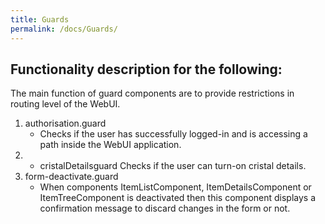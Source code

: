 ```yaml
---
title: Guards
permalink: /docs/Guards/
---
```


## Functionality description for the following:
The main function of guard components are to provide restrictions in routing level of the WebUI.

1. authorisation.guard
   * Checks if the user has successfully logged-in and is accessing a path inside the WebUI application.
1. * cristalDetailsguard
   Checks if the user can turn-on cristal details.
1. form-deactivate.guard
   * When components ItemListComponent, ItemDetailsComponent or ItemTreeComponent is deactivated then this component displays a confirmation message to discard changes in the form or not.